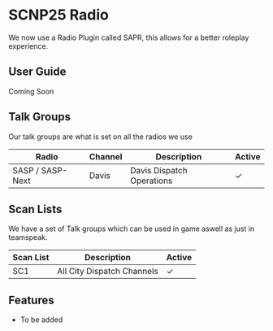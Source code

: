 # SCNP25 Radio
We now use a Radio Plugin called SAPR, this allows for a better roleplay experience.

## User Guide
Coming Soon

## Talk Groups
Our talk groups are what is set on all the radios we use

| Radio | Channel | Description | Active | 
| ----- | ------- | ----------- | ------ |
| SASP / SASP-Next | Davis | Davis Dispatch Operations | ✓ | 

## Scan Lists
We have a set of Talk groups which can be used in game aswell as just in teamspeak.

| Scan List | Description | Active | 
| --------- | ----------- | ------ |
| SC1 | All City Dispatch Channels | ✓ | 

## Features

- To be added